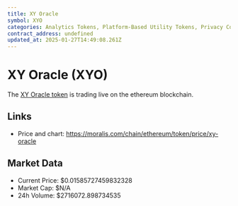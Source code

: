 ```yaml
---
title: XY Oracle
symbol: XYO
categories: Analytics Tokens, Platform-Based Utility Tokens, Privacy Coins
contract_address: undefined
updated_at: 2025-01-27T14:49:08.261Z
---
```


# XY Oracle (XYO)
The [XY Oracle token](https://moralis.com/chain/ethereum/token/price/xy-oracle) is trading live on the ethereum blockchain.

## Links
- Price and chart: https://moralis.com/chain/ethereum/token/price/xy-oracle

## Market Data
- Current Price: $0.01585727459832328
- Market Cap: $N/A
- 24h Volume: $2716072.898734535
